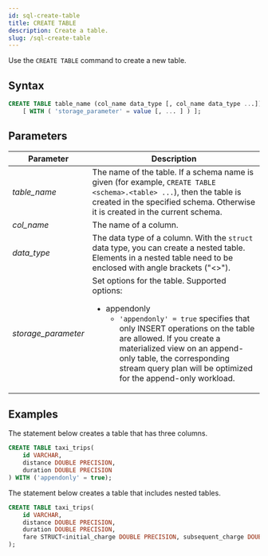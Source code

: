 ```yaml
---
id: sql-create-table
title: CREATE TABLE
description: Create a table.
slug: /sql-create-table
---
```


Use the `CREATE TABLE` command to create a new table.

## Syntax

```sql
CREATE TABLE table_name (col_name data_type [, col_name data_type ...])
    [ WITH ( 'storage_parameter' = value [, ... ] ) ];
```

## Parameters

| Parameter| Description|
|-----------|-------------|
|*table_name*    |The name of the table. If a schema name is given (for example, `CREATE TABLE <schema>.<table> ...`), then the table is created in the specified schema. Otherwise it is created in the current schema.|
|*col_name*      |The name of a column.|
|*data_type*|The data type of a column. With the `struct` data type, you can create a nested table. Elements in a nested table need to be enclosed with angle brackets ("<\>"). |
|*storage_parameter*| Set options for the table. Supported options: <ul><li>appendonly<ul><li>`'appendonly' = true` specifies that only INSERT operations on the table are allowed. If you create a materialized view on an append-only table, the corresponding stream query plan will be optimized for the append-only workload.</li></ul></li></ul>|

## Examples

The statement below creates a table that has three columns.

```sql
CREATE TABLE taxi_trips(
    id VARCHAR,
    distance DOUBLE PRECISION,
    duration DOUBLE PRECISION
) WITH ('appendonly' = true);
```

The statement below creates a table that includes nested tables.

```sql
CREATE TABLE taxi_trips(
    id VARCHAR,
    distance DOUBLE PRECISION,
    duration DOUBLE PRECISION,
    fare STRUCT<initial_charge DOUBLE PRECISION, subsequent_charge DOUBLE PRECISION, surcharge DOUBLE PRECISION, tolls DOUBLE PRECISION>
);
```